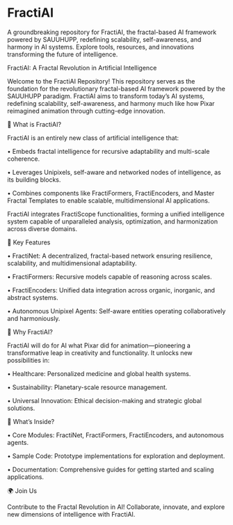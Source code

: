 # FractiAI
A groundbreaking repository for FractiAI, the fractal-based AI framework powered by SAUUHUPP, redefining scalability, self-awareness, and harmony in AI systems. Explore tools, resources, and innovations transforming the future of intelligence.

FractiAI: A Fractal Revolution in Artificial Intelligence



Welcome to the FractiAI Repository! This repository serves as the foundation for the revolutionary fractal-based AI framework powered by the SAUUHUPP paradigm. FractiAI aims to transform today’s AI systems, redefining scalability, self-awareness, and harmony much like how Pixar reimagined animation through cutting-edge innovation.



🌌 What is FractiAI?



FractiAI is an entirely new class of artificial intelligence that:

• Embeds fractal intelligence for recursive adaptability and multi-scale coherence.

• Leverages Unipixels, self-aware and networked nodes of intelligence, as its building blocks.

• Combines components like FractiFormers, FractiEncoders, and Master Fractal Templates to enable scalable, multidimensional AI applications.



FractiAI integrates FractiScope functionalities, forming a unified intelligence system capable of unparalleled analysis, optimization, and harmonization across diverse domains.



🚀 Key Features



• FractiNet: A decentralized, fractal-based network ensuring resilience, scalability, and multidimensional adaptability.

• FractiFormers: Recursive models capable of reasoning across scales.

• FractiEncoders: Unified data integration across organic, inorganic, and abstract systems.

• Autonomous Unipixel Agents: Self-aware entities operating collaboratively and harmoniously.



🔮 Why FractiAI?



FractiAI will do for AI what Pixar did for animation—pioneering a transformative leap in creativity and functionality. It unlocks new possibilities in:

• Healthcare: Personalized medicine and global health systems.

• Sustainability: Planetary-scale resource management.

• Universal Innovation: Ethical decision-making and strategic global solutions.



📂 What’s Inside?



• Core Modules: FractiNet, FractiFormers, FractiEncoders, and autonomous agents.

• Sample Code: Prototype implementations for exploration and deployment.

• Documentation: Comprehensive guides for getting started and scaling applications.



🌍 Join Us



Contribute to the Fractal Revolution in AI! Collaborate, innovate, and explore new dimensions of intelligence with FractiAI.

